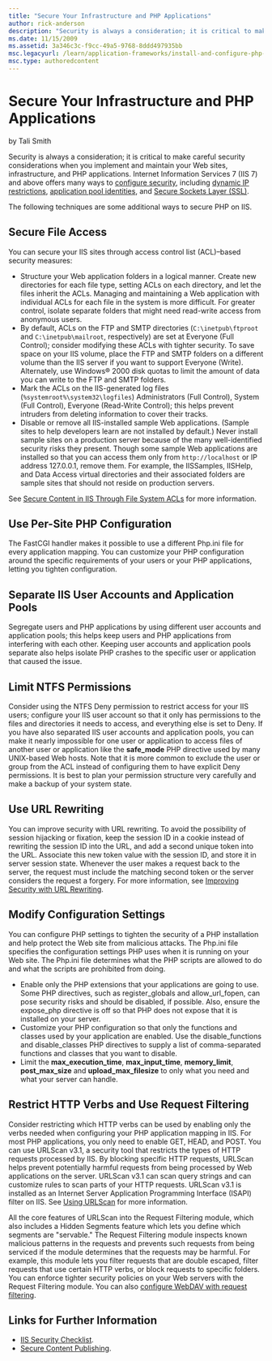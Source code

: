 ```yaml
---
title: "Secure Your Infrastructure and PHP Applications"
author: rick-anderson
description: "Security is always a consideration; it is critical to make careful security considerations when you implement and maintain your Web sites, infrastructure, an..."
ms.date: 11/15/2009
ms.assetid: 3a346c3c-f9cc-49a5-9768-8ddd497935bb
msc.legacyurl: /learn/application-frameworks/install-and-configure-php-on-iis/secure-your-infrastructure-and-php-applications
msc.type: authoredcontent
---
```

# Secure Your Infrastructure and PHP Applications

by Tali Smith

Security is always a consideration; it is critical to make careful security considerations when you implement and maintain your Web sites, infrastructure, and PHP applications. Internet Information Services 7 (IIS 7) and above offers many ways to [configure security](../../manage/configuring-security/index.md), including [dynamic IP restrictions](../../manage/configuring-security/using-dynamic-ip-restrictions.md), [application pool identities](../../manage/configuring-security/application-pool-identities.md), and [Secure Sockets Layer (SSL)](../../manage/configuring-security/how-to-set-up-ssl-on-iis.md).

The following techniques are some additional ways to secure PHP on IIS.

## Secure File Access

You can secure your IIS sites through access control list (ACL)–based security measures:

- Structure your Web application folders in a logical manner. Create new directories for each file type, setting ACLs on each directory, and let the files inherit the ACLs. Managing and maintaining a Web application with individual ACLs for each file in the system is more difficult. For greater control, isolate separate folders that might need read-write access from anonymous users.
- By default, ACLs on the FTP and SMTP directories (`C:\inetpub\ftproot` and `C:\inetpub\mailroot`, respectively) are set at Everyone (Full Control); consider modifying these ACLs with tighter security. To save space on your IIS volume, place the FTP and SMTP folders on a different volume than the IIS server if you want to support Everyone (Write). Alternately, use Windows® 2000 disk quotas to limit the amount of data you can write to the FTP and SMTP folders.
- Mark the ACLs on the IIS-generated log files (`%systemroot%\system32\logfiles`) Administrators (Full Control), System (Full Control), Everyone (Read-Write Control); this helps prevent intruders from deleting information to cover their tracks.
- Disable or remove all IIS-installed sample Web applications. (Sample sites to help developers learn are not installed by default.) Never install sample sites on a production server because of the many well-identified security risks they present. Though some sample Web applications are installed so that you can access them only from `http://localhost` or IP address 127.0.0.1, remove them. For example, the IISSamples, IISHelp, and Data Access virtual directories and their associated folders are sample sites that should not reside on production servers.

See [Secure Content in IIS Through File System ACLs](../../get-started/planning-for-security/secure-content-in-iis-through-file-system-acls.md) for more information.

## Use Per-Site PHP Configuration

The FastCGI handler makes it possible to use a different Php.ini file for every application mapping. You can customize your PHP configuration around the specific requirements of your users or your PHP applications, letting you tighten configuration.

## Separate IIS User Accounts and Application Pools

Segregate users and PHP applications by using different user accounts and application pools; this helps keep users and PHP applications from interfering with each other. Keeping user accounts and application pools separate also helps isolate PHP crashes to the specific user or application that caused the issue.

## Limit NTFS Permissions

Consider using the NTFS Deny permission to restrict access for your IIS users; configure your IIS user account so that it only has permissions to the files and directories it needs to access, and everything else is set to Deny. If you have also separated IIS user accounts and application pools, you can make it nearly impossible for one user or application to access files of another user or application like the **safe\_mode** PHP directive used by many UNIX-based Web hosts. Note that it is more common to exclude the user or group from the ACL instead of configuring them to have explicit Deny permissions. It is best to plan your permission structure very carefully and make a backup of your system state.

## Use URL Rewriting

You can improve security with URL rewriting. To avoid the possibility of session hijacking or fixation, keep the session ID in a cookie instead of rewriting the session ID into the URL, and add a second unique token into the URL. Associate this new token value with the session ID, and store it in server session state. Whenever the user makes a request back to the server, the request must include the matching second token or the server considers the request a forgery. For more information, see [Improving Security with URL Rewriting](https://blogs.msdn.com/sdl/archive/2009/04/09/improving-security-with-url-rewriting.aspx).

## Modify Configuration Settings

You can configure PHP settings to tighten the security of a PHP installation and help protect the Web site from malicious attacks. The Php.ini file specifies the configuration settings PHP uses when it is running on your Web site. The Php.ini file determines what the PHP scripts are allowed to do and what the scripts are prohibited from doing.

- Enable only the PHP extensions that your applications are going to use. Some PHP directives, such as register\_globals and allow\_url\_fopen, can pose security risks and should be disabled, if possible. Also, ensure the expose\_php directive is off so that PHP does not expose that it is installed on your server.
- Customize your PHP configuration so that only the functions and classes used by your application are enabled. Use the disable\_functions and disable\_classes PHP directives to supply a list of comma-separated functions and classes that you want to disable.
- Limit the **max\_execution\_time**, **max\_input\_time**, **memory\_limit**, **post\_max\_size** and **upload\_max\_filesize** to only what you need and what your server can handle.

## Restrict HTTP Verbs and Use Request Filtering

Consider restricting which HTTP verbs can be used by enabling only the verbs needed when configuring your PHP application mapping in IIS. For most PHP applications, you only need to enable GET, HEAD, and POST. You can use URLScan v3.1, a security tool that restricts the types of HTTP requests processed by IIS. By blocking specific HTTP requests, URLScan helps prevent potentially harmful requests from being processed by Web applications on the server. URLScan v3.1 can scan query strings and can customize rules to scan parts of your HTTP requests. URLScan v3.1 is installed as an Internet Server Application Programming Interface (ISAPI) filter on IIS. See [Using URLScan](../../extensions/working-with-urlscan/index.md) for more information.

All the core features of URLScan into the Request Filtering module, which also includes a Hidden Segments feature which lets you define which segments are "servable." The Request Filtering module inspects known malicious patterns in the requests and prevents such requests from being serviced if the module determines that the requests may be harmful. For example, this module lets you filter requests that are double escaped, filter requests that use certain HTTP verbs, or block requests to specific folders. You can enforce tighter security policies on your Web servers with the Request Filtering module. You can also [configure WebDAV with request filtering](../../publish/using-webdav/how-to-configure-webdav-with-request-filtering.md).

## Links for Further Information

- [IIS Security Checklist](http://windows.stanford.edu/docs/IISsecchecklist.htm).
- [Secure Content Publishing](https://www.iis.net/overview/security/securecontentpublishing).